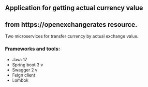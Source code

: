 ## Application for getting actual currency value
## from https://openexchangerates resource.

Two microservices for transfer currency by actual exchange value. 


### Frameworks and tools:

- Java 17
- Spring boot 3 v
- Swagger 2 v
- Feign client
- Lombok